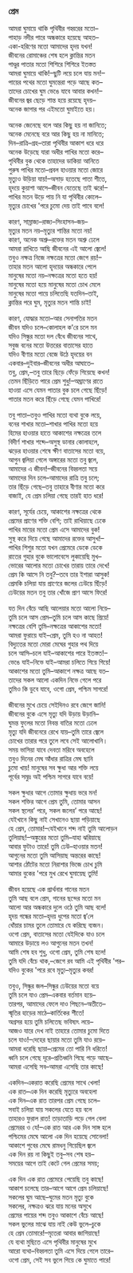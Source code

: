 ### প্রেম
আমরা ঘুমায়ে থাকি পৃথিবীর গহ্বরের মতো–  
পাহাড় নদীর পারে অন্ধকারে হয়েছে আহত–  
একা-হরিণের মতো আমাদের হৃদয় যখন!  
জীবনের রোমাঞ্চের শেষ হলে ক্লান্তির মতন  
পাণ্ডুর পাতার মতো শিশিরে শিশিরে ইতস্তত  
আমরা ঘুমায়ে থাকি!–ছুটি লয়ে চলে যায় মন!–  
পায়ের পথের মতো ঘুমন্তেরা পড়ে আছে কত–  
তাদের চোখের ঘুম ভেঙে যাবে আবার কখন!–  
জীবনের জ্বর ছেড়ে শান্ত হয়ে রয়েছে হৃদয়–  
অনেক জাগার পর এইমতো ঘুমাইতে হয়।  

অনেক জেনেছে বলে আর কিছু হয় না জানিতে;  
অনেক মেনেছে বরে আর কিছু হয় না মানিতে;  
দিন–রাত্রি–গ্রহ–তারা পৃথিবীর আকাশ ধরে ধরে  
অনেক উড়েছে যারা অধীর পাখির মতো করে–  
পৃথিবীর বুক থেকে তাহাদের ডাকিয়া আনিতে  
পুরুষ পাখির মতো–প্রবল হাওয়ার মতো জোরে  
মৃত্যুও উড়িয়া যায়!–অসাড় হতেছে পাতা শীতে,  
হৃদয়ে কুয়াশা আসে–জীবন যেতেছে তাই ঝরে!–  
পাখির মতন উড়ে পায় নি যা পৃথিবীর কোলে–  
মৃত্যুর চোখের 'পরে চুমো দেয় তাই পাবে বলে!  

কারণ, সাম্রাজ্য–রাজ্য–সিংহাসন–জয়–  
মৃত্যুর মতন নয়–মৃত্যুর শান্তির মতো নয়!  
কারণ, অনেক অশ্রু–রক্তের মতন অশ্রু ঢেলে  
আমরা রাখিতে আছি জীবনের এই আলো জ্বেলে!  
তবুও নক্ষত্র নিজে নক্ষত্রের মতো জেগে রয়!–  
তাহার মতন আলো হৃদয়ের অন্ধকারে পেলে  
মানুষের মতো নয়–নক্ষত্রের মতো হতে হয়!  
মানুষের মতো হয়ে মানুষের মতো চোখ মেলে  
মানুষের মতো পায়ে চলিতেছি যতদিন–তাই,  
ক্লান্তির পরে ঘুম, মৃত্যুর মতন শান্তি চাই!  

কারণ, যোদ্ধার মতো–আর সেনাপতির মতন  
জীবন যদিও চলে–কোলাহল ক'রে চলে মন  
যদিও সিন্ধুর মতো দল বেঁধে জীবনের সাথে,  
সবুজ বনের মতো উত্তরের বাতাসের হাতে  
যদিও বীণার মতো বেজে উঠে হৃদয়ের বন  
একবার–দুইবার–জীবনের অধীর আঘাতে–  
তবু, প্রেম,–তবু তারে ছিড়ে ফেঁড়ে গিয়েছে কখন!  
তেমন ছিঁড়িতে পারে প্রেম শুধু!–অঘ্রাণের রাতে  
হাওয়া এসে যেমন পাতার বুক চলে গেছে ছিঁড়ে!  
পাতার মতন করে ছিঁড়ে গেছে যেমন পাখিরে!  

তবু পাতা–তবুও পাখির মতো ব্যথা বুকে লয়ে,  
বনের শাখার মতো–শাখার পাখির মতো হয়ে  
হিমের হাওয়ার হাতে আকাশের নক্ষত্রের তলে  
বিদীর্ণ শাখার শব্দে–অসুস্থ ডানার কোলাহলে,  
ঝড়ের হাওয়ার শেষে ক্ষীণ বাতাসের মতো বয়ে,  
আগুন জ্বলিয়া গেলে অঙ্গারের মতো তবু জ্বলে,  
আমাদের এ জীবন!–জীবনের বিহ্বলতা সয়ে  
আমাদের দিন চলে–আমাদের রাত্রি তবু চলে;  
তার ছিঁড়ে গেছে–তবু তাহারে বীণার মতো করে  
বাজাই, যে প্রেম চলিয়া গেছে তারই হাত ধরে!  

কারণ, সূর্যের চেয়ে, আকাশের নক্ষত্রের থেকে  
প্রেমের প্রাণের শক্তি বেশি; তাই রাখিয়াছে ঢেকে  
পাখির মায়ের মতো প্রেম এসে আমাদের বুক!  
সুস্থ করে দিয়ে গেছে আমাদের রক্তের আসুখ!–  
পাখির শিশুর মতো যখন প্রেমেরে ডেকে ডেকে  
রাতের গুহার বুকে ভালোবেসে লুকায়েছি মুখ–  
ভোরের আলোর মতো চোখের তারায় তারে দেখে!  
প্রেম কি আসে নি তবু?–তবে তার ইশারা আসুক!  
প্রেমকি চলিয়া যায় প্রাণেরে জলের ঢেউয়ে ছিঁড়ে!  
ঢেউয়ের মতন তবু তার খোঁজে প্রাণ আসে ফিরে!  

যত দিন বেঁচে আছি আলেয়ার মতো আলো নিয়ে–  
তুমি চলে আস প্রেম–তুমি চলে আস কাছে প্রিয়ে!  
নক্ষত্রের বেশি তুমি–নক্ষত্রের আকাশের মতো!  
আমরা ফুরায়ে যাই–প্রেম, তুমি হও না আহত!  
বিদ্যুতের মতো মোরা মেঘের গুহার পথ দিয়ে  
চলে আসি–চলে যাই–আকাশের পারে ইতস্তত!–  
ভেঙে যাই–নিভে যাই–আমরা চলিতে গিয়ে গিয়ে!  
আকাশের মতো তুমি–আকাশে নক্ষত্র আছে যত–  
তাদের সকল আলো একদিন নিভে গেলে পরে  
তুমিও কি ডুবে যাবে, ওগো প্রেম, পশ্চিম সাগরে!  

জীবনের মুখে চেয়ে সেইদিনও রবে জেগে জানি!  
জীবনের বুকে এসে মৃত্যু যদি উড়ায় উড়ানি–  
ঘুমন্ত ফুলের মতো নিবন্ত বাতির মতো ঢেলে  
মৃত্যু যদি জীবনেরে রেখে যায়–তুমি তারে জ্বেলে  
চোখের তারার পরে তুলে লবে সেই আলোখানি।  
সময় ভাসিয়া যাবে দেবতা মরিবে অবহেলে  
তবুও দিনের মেঘ আঁধার রাত্রির মেঘ ছানি  
চুমো খায়! মানুষের সব ক্ষুধা আর শক্তি লয়ে  
পূর্বের সমুদ্র অই পশ্চিম সাগরে যাবে বয়ে!  

সকল ক্ষুধার আগে তোমার ক্ষুধায় ভরে মন!  
সকল শক্তির আগে প্রেম তুমি, তোমার আসন  
সকল স্থলের’ পরে, সকল জলের’ পরে আছে!  
যেইখানে কিছু নাই সেখানেও ছায়া পড়িয়াছে  
হে প্রেম, তোমার!–যেইখানে শব্দ নাই তুমি আলোড়ন  
তুলিয়াছ!–অঙ্কুরের মতো তুমি–যাহা ঝরিয়াছে  
আবার ফুটাও তারে! তুমি ঢেউ–হাওয়ার মতন!  
আগুনের মতো তুমি আসিয়াছ অন্তরের কাছে!  
আশার ঠোঁটের মতো নিরাশার ভিজে চোখ চুমি  
আমার বুকের 'পরে মুখ রেখে ঘুমায়েছ তুমি!  

জীবন হয়েছে এক প্রার্থনার গানের মতন  
তুমি আছ বলে প্রেম, গানের ছন্দের মতো মন  
আলো আর অন্ধকারে দুলে ওঠে তুমি আছ বলে!  
হৃদয় গন্ধের মতো–হৃদয় ধুপের মতো জ্ব’লে  
ধোঁয়ার চামর তুলে তোমারে যে করিছে ব্যজন।  
ওগো প্রেম, বাতাসের মতো যেইদিকে যাও চলে  
আমারে উড়ায়ে লও আগুনের মতন তখন!  
আমি শেষ হব শুধু, ওগো প্রেম, তুমি শেষ হলে!  
তুমি যদি বেঁচে থাক,–জেগে রব আমি এই পৃথিবীর 'পর–  
যদিও বুকের 'পরে রবে মৃত্যু–মৃত্যুর কবর!  

তবুও, সিন্ধুর জল–সিন্ধুর ঢেউয়ের মতো বয়ে  
তুমি চলে যাও প্রেম–একবার বর্তমান হয়ে–  
তারপর, আমাদের ফেলে দাও পিছনে–অতীতে–  
স্মৃতির হাড়ের মাঠে–কার্তিকের শীতে!  
অগ্রসর হয়ে তুমি চলিতেছ ভবিষ্যৎ লয়ে–  
আজও যারে দেখ নাই তাহারে তোমার চুমো দিতে  
চলে যাও!–দেহের ছায়ার মতো তুমি যাও রয়ে–  
আমরা ধরেছি ছায়া–প্রেমের তো পারি নি ধরিতে!  
ধ্বনি চলে গেছে দূরে–প্রতিধ্বনি পিছে পড়ে আছে–  
আমরা এসেছি সব–আমরা এসেছি তার কাছে!  

একদিন–একরাত করেছি প্রেমের সাথে খেলা!  
এক রাত–এক দিন করেছি মৃত্যুরে অবহেলা  
এক দিন–এক রাত তারপর প্রেম গেছে চলে–  
সবাই চলিয়া যায় সকলের যেতে হয় বলে  
তাহারও ফুরাল রাত! তাড়াতাড়ি পড়ে গেল বেলা   
প্রেমেরর ও যে!–এক রাত আর এক দিন সাঙ্গ হলে  
পশ্চিমের মেঘে আলো এক দিন হয়েছে সোনেলা!  
আকাশে পুবের মেঘে রামধনু গিয়েছিল জ্বলে  
এক দিন রয় না কিছুই তবু–সব শেষ হয়–  
সময়ের আগে তাই কেটে গেল প্রেমের সময়;  

এক দিন এক রাত প্রেমেরে পেয়েছি তবু কাছে!  
আকাশ চলেছে তার–আগে আগে প্রেম চলিয়াছে!  
সকলের ঘুম আছে–ঘুমের মতন মৃত্যু বুকে  
সকলের, নক্ষত্রও ঝরে যায় মনের অসুখে  
প্রেমের পায়ের শব্দ তবুও আকাশে বেঁচে আছে!  
সকল ভুলের মাঝে যায় নাই কেউ ভুলে–চুকে  
হে প্রেম তোমারে!–মৃতেরা আবার জাগিয়াছে!  
যে ব্যথা মুছিতে এসে পৃথিবীর মানুষের মুখে  
আরো ব্যথা–বিহ্বলতা তুমি এসে দিয়ে গেলে তারে–  
ওগো প্রেম, সেই সব ভুলে গিয়ে কে ঘুমাতে পারে!  